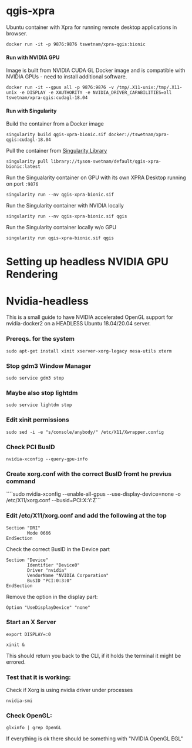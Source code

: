 # qgis-xpra

Ubuntu container with Xpra for running remote desktop applications in browser.

```
docker run -it -p 9876:9876 tswetnam/xpra-qgis:bionic
```

#### Run with NVIDIA GPU 

Image is built from NVIDIA CUDA GL Docker image and is compatible with NVIDIA GPUs - need to install additional software.

```
docker run -it --gpus all -p 9876:9876 -v /tmp/.X11-unix:/tmp/.X11-unix -e DISPLAY -e XAUTHORITY -e NVIDIA_DRIVER_CAPABILITIES=all tswetnam/xpra-qgis:cudagl-18.04
```
#### Run with Singularity

Build the container from a Docker image

```
singularity build qgis-xpra-bionic.sif docker://tswetnam/xpra-qgis:cudagl-18.04
```

Pull the container from [Singularity Library](https://cloud.sylabs.io/library)

```
singularity pull library://tyson-swetnam/default/qgis-xpra-bionic:latest
```

Run the Singualarity container on GPU with its own XPRA Desktop running on port `:9876`

```
singularity run --nv qgis-xpra-bionic.sif
```

Run the Singularity container with NVIDIA locally

```
singularity run --nv qgis-xpra-bionic.sif qgis
```


Run the Singularity container locally w/o GPU

```
singularity run qgis-xpra-bionic.sif qgis
```

# Setting up headless NVIDIA GPU Rendering

# Nvidia-headless

This is a small guide to have NVIDIA accelerated OpenGL support for nvidia-docker2 on a HEADLESS Ubuntu 18.04/20.04 server.

### Prereqs. for the system

```sudo apt-get install xinit xserver-xorg-legacy mesa-utils xterm```

### Stop gdm3 Window Manager

```sudo service gdm3 stop```

### Maybe also stop lightdm

```sudo service lightdm stop```

### Edit xinit permissions

```sudo sed -i -e "s/console/anybody/" /etc/X11/Xwrapper.config```

### Check PCI BusID

```nvidia-xconfig --query-gpu-info```

### Create xorg.conf with the correct BusID fromt he previus command

````sudo nvidia-xconfig --enable-all-gpus --use-display-device=none -o /etc/X11/xorg.conf --busid=PCI:X:Y:Z```

### Edit /etc/X11/xorg.conf and add the following at the top

```
Section "DRI"
        Mode 0666
EndSection
```

Check the correct BusID in the Device part

```
Section "Device"
        Identifier "Device0"
        Driver "nvidia"
        VendorName "NVIDIA Corporation"
        BusID "PCI:0:3:0"
EndSection
```

Remove the option in the display part:

```
Option "UseDisplayDevice" "none"
```

### Start an X Server

```export DISPLAY=:0```

```xinit &```

This should return you back to the CLI, if it holds the terminal it might be errored. 

### Test that it is working:

Check if Xorg is using nvidia driver under processes

```nvidia-smi```

### Check OpenGL:

```
glxinfo | grep OpenGL
```

If everything is ok there should be something with "NVIDIA OpenGL EGL"
